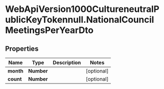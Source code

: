 # WebApiVersion1000CultureneutralPublicKeyTokennull.NationalCouncilMeetingsPerYearDto

## Properties

Name | Type | Description | Notes
------------ | ------------- | ------------- | -------------
**month** | **Number** |  | [optional] 
**count** | **Number** |  | [optional] 


